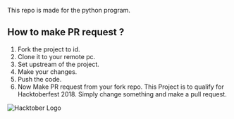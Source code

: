 This repo is made for the python program.

## How to make PR request ?
1. Fork the project to id.
2. Clone it to your remote pc.
3. Set upstream of the project.
4. Make your changes.
5. Push the code.
6. Now Make PR request from your fork repo.
This Project is to qualify for Hacktoberfest 2018.
Simply change something and make a pull request.

![Hacktober Logo ](https://raw.githubusercontent.com/asangam/HacktoberFest2018/master/hacktober_log.png)
